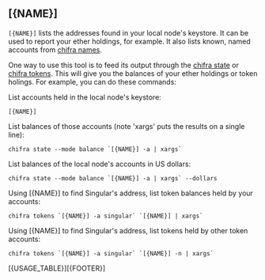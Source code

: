 ## [{NAME}]

`[{NAME}]` lists the addresses found in your local node's keystore. It can be used to report your ether holdings, for example. It also lists known, named accounts from [chifra names](../ethName/README.md).

One way to use this tool is to feed its output through the [chifra state](../getState/README.md) or [chifra tokens](../getTokens/README.md). This will give you the balances of your ether holdings or token holings. For example, you can do these commands:

List accounts held in the local node's keystore:

    [{NAME}]

List balances of those accounts (note 'xargs' puts the results on a single line):

    chifra state --mode balance `[{NAME}] -a | xargs`
    
List balances of the local node's accounts in US dollars:

    chifra state --mode balance `[{NAME}] -a | xargs` --dollars

Using [{NAME}] to find Singular's address, list token balances held by your accounts:

    chifra tokens `[{NAME}] -a singular` `[{NAME}] | xargs`

Using [{NAME}] to find Singular's address, list tokens held by other token accounts:

    chifra tokens `[{NAME}] -a singular` `[{NAME}] -n | xargs`

[{USAGE_TABLE}][{FOOTER}]
